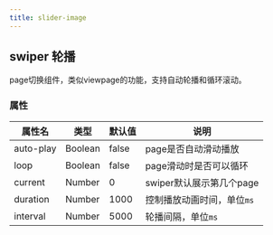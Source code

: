 ```yaml
---
title: slider-image
---
```


## swiper 轮播

page切换组件，类似viewpage的功能，支持自动轮播和循环滚动。


### 属性

| 属性名 | 类型 | 默认值 | 说明 |
|---|---|---|---|
| auto-play | Boolean | false | page是否自动滑动播放 |
| loop | Boolean | false | page滑动时是否可以循环 |
| current| Number | 0 | swiper默认展示第几个page |
| duration | Number | 1000 | 控制播放动画时间，单位`ms` |
| interval | Number | 5000 | 轮播间隔，单位`ms` |
